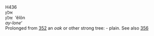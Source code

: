 H436  
אלון  
אֵלוֹן ‎ ‘êlôn  
*ay-lone‘*  
Prolonged from [352](h0352) an *oak* or other strong tree: - plain. See
also [356](h0356)  
